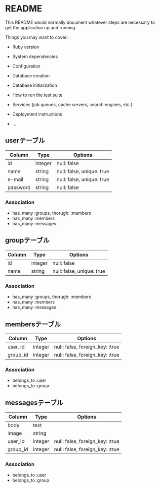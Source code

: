 # README

This README would normally document whatever steps are necessary to get the
application up and running.

Things you may want to cover:

* Ruby version

* System dependencies

* Configuration

* Database creation

* Database initialization

* How to run the test suite

* Services (job queues, cache servers, search engines, etc.)

* Deployment instructions

* ...

## userテーブル

|Column|Type|Options|
|------|----|-------|
|id|integer|null: false|
|name|string|null: false, unique: true|
|e-mail|string|null: false, unique: true|
|password|string|null: false|

### Association
- has_many :groups, thorugh: :members
- has_many :members
- has_many :messages

## groupテーブル

|Column|Type|Options|
|------|----|-------|
|id|integer|null: false|
|name|string|null: false, unique: true|

### Association
- has_many :groups, thorugh: :members
- has_many :members
- has_many :messages

## membersテーブル
|Column|Type|Options|
|------|----|-------|
|user_id|integer|null: false, foreign_key: :true|
|group_id|integer|null: false, foreign_key: :true|

### Association
- belongs_to :user
- belongs_to :group

## messagesテーブル
|Column|Type|Options|
|------|----|-------|
|body|text||
|image|string||
|user_id|integer|null: false, foreign_key: :true|
|group_id|integer|null: false, foreign_key: :true|

### Association
- belongs_to :user
- belongs_to :group